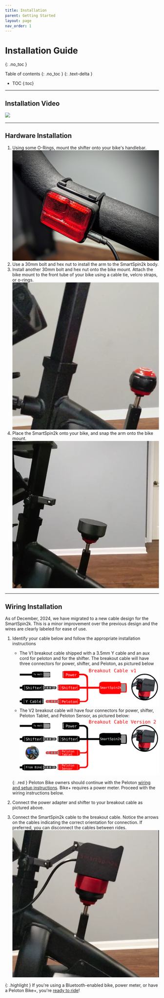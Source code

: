 ```yaml
---
title: Installation
parent: Getting Started
layout: page
nav_order: 1
---
```

# Installation Guide
{: .no_toc }

Table of contents
{: .no_toc }
{: .text-delta }
- TOC
{:toc}
---

## Installation Video
![](https://www.youtube.com/watch?v=yVXgECHQq3w)

---

## Hardware Installation
1. Using some O-Rings, mount the shifter onto your bike's handlebar.
    ![Wired shifter mounted on handlebar](../images/shifter.jpg)
1. Use a 30mm bolt and hex nut to install the arm to the SmartSpin2k body.
1. Install another 30mm bolt and hex nut onto the bike mount.  Attach the bike mount to the front tube of your bike using a cable tie, velcro straps, or o-rings.
    ![](../images/yoke_mounting.webp)
1. Place the SmartSpin2k onto your bike, and snap the arm onto the bike mount.
![Mount SS2K on Bike](../images/attach_smartspin2k.webp)

--- 

## Wiring Installation
As of December, 2024, we have migrated to a new cable design for the SmartSpin2k.  This is a minor improvement over the previous design and the wires are clearly labeled for ease of use.  

1. Identify your cable below and follow the appropriate installation instructions
    * The V1 breakout cable shipped with a 3.5mm Y cable and an aux cord for peloton and for the shifter.  The breakout cable will have three connectors for power, shifter, and Peloton, as pictured below
    ![SmartSpin2k wiring diagram](../images/wiring_diagram_v1.svg)
    * The V2 breakout cable will have four connectors for power, shifter, Peloton Tablet, and Peloton Sensor, as pictured below:
    ![SmartSpin2k wiring diagram](../images/wiring_diagram_v2.svg)
    
    {: .red }
    Peloton Bike owners should continue with the Peloton [wiring and setup instructions](peloton).
    Bike+ requires a power meter.  Proceed with the wiring instructions below.

2. Connect the power adapter and shifter to your breakout cable as pictured above.

1. Connect the SmartSpin2k cable to the breakout cable.  Notice the arrows on the cables indicating the correct orientation for connection. If preferred, you can disconnect the cables between rides.
    ![DIN Connector](../images/breakout_cable.webp)

{: .highlight }
If you're using a Bluetooth-enabled bike, power meter, or have a Peloton Bike+, you're [ready to ride](first-ride)!